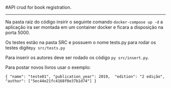 #API crud for book registration.
<hr>

Na pasta raiz do código insirir o seguinte comando `docker-compose up -d` a aplicação ira ser montada em um container docker e ficara a disposição na porta 5000.

Os testes estão na pasta SRC e possuem o nome tests.py para rodar os testes digite`py src/tests.py`

Para inserir os autores deve ser rodado os código `py src/insert.py`.

Para postar novos livros usar o exemplo:

`{
	"name": "teste01",
    "publication_year": 2019, 
    "edition": "2 edição", 
    "author": ["5ec44e21fc4168f0e37b1d74"]
}`